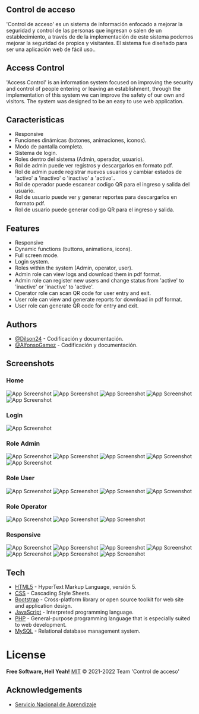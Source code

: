 ## Control de acceso
'Control de acceso' es un sistema de información enfocado a mejorar la seguridad y control de las personas que ingresan o salen de un establecimiento, a través de  de la implementación de este sistema podemos mejorar la seguridad de propios y visitantes. 
El sistema fue diseñado para ser una aplicación web de fácil uso.. 

## Access Control 
'Access Control' is an information system focused on improving the security and control of people entering or leaving an establishment, through the implementation of this system we can improve the safety of our own and visitors. 
The system was designed to be an easy to use web application.
## Caracteristicas

- Responsive
- Funciones dinámicas (botones, animaciones, iconos).
- Modo de pantalla completa.
- Sistema de login.
- Roles dentro del sistema (Admin, operador, usuario).
- Rol de admin puede ver registros y descargarlos en formato pdf.
- Rol de admin puede registrar nuevos usuarios y cambiar estados de 'activo' a 'inactivo' o 'inactivo' a 'activo'..
- Rol de operador puede escanear codigo QR para el ingreso y salida del usuario.
- Rol de usuario puede ver y generar reportes para descargarlos en formato pdf.
- Rol de usuario puede generar codigo QR para el ingreso y salida.


## Features
- Responsive
- Dynamic functions (buttons, animations, icons).
- Full screen mode.
- Login system.
- Roles within the system (Admin, operator, user).
- Admin role can view logs and download them in pdf format.
- Admin role can register new users and change status from 'active' to 'inactive' or 'inactive' to 'active'.
- Operator role can scan QR code for user entry and exit.
- User role can view and generate reports for download in pdf format.
- User role can generate QR code for entry and exit.




## Authors

- [@Dilson24](https://www.github.com/Dilson24) - Codificación y documentación.
- [@AlfonsoGamez](https://github.com/AlfonsoGamez) - Codificación y documentación.



## Screenshots
### Home

![App Screenshot](vista/assets/screenshots/Home_screen_1.JPG "AppScreenshot")
![App Screenshot](vista/assets/screenshots/Home_screen_2.JPG "AppScreenshot")
![App Screenshot](vista/assets/screenshots/Home_screen_3.JPG "AppScreenshot")
![App Screenshot](vista/assets/screenshots/Home_screen_4.JPG "AppScreenshot")
![App Screenshot](vista/assets/screenshots/Home_screen_5.JPG "AppScreenshot")

### Login

![App Screenshot](vista/assets/screenshots/Home_screen_6.JPG "AppScreenshot")

### Role Admin

![App Screenshot](vista/assets/screenshots/Admin_screen_1.JPG "AppScreenshot")
![App Screenshot](vista/assets/screenshots/Admin_screen_2.JPG "AppScreenshot")
![App Screenshot](vista/assets/screenshots/Admin_screen_3.JPG "AppScreenshot")
![App Screenshot](vista/assets/screenshots/Admin_screen_3_1.JPG "AppScreenshot")
![App Screenshot](vista/assets/screenshots/Admin_screen_4.JPG "AppScreenshot")

### Role User

![App Screenshot](vista/assets/screenshots/User_screen_1.JPG "AppScreenshot")
![App Screenshot](vista/assets/screenshots/User_screen_2.JPG "AppScreenshot")
![App Screenshot](vista/assets/screenshots/User_screen_2_1.JPG "AppScreenshot")
![App Screenshot](vista/assets/screenshots/User_screen_3.JPG "AppScreenshot")

### Role Operator

![App Screenshot](vista/assets/screenshots/Operador_screen_3.jpeg "AppScreenshot")
![App Screenshot](vista/assets/screenshots/Operador_screen_2.jpeg "AppScreenshot")
![App Screenshot](vista/assets/screenshots/Operador_screen.jpeg "AppScreenshot")

### Responsive

![App Screenshot](vista/assets/screenshots/Responsive_1.JPG "AppScrenshot")
![App Screenshot](vista/assets/screenshots/Responsive_2.JPG "AppScrenshot")
![App Screenshot](vista/assets/screenshots/Responsive_3.JPG "AppScrenshot")
![App Screenshot](vista/assets/screenshots/Responsive_4.JPG "AppScrenshot")
![App Screenshot](vista/assets/screenshots/Responsive_5.JPG "AppScrenshot")
![App Screenshot](vista/assets/screenshots/Responsive_6.JPG "AppScrenshot")
![App Screenshot](vista/assets/screenshots/Responsive_7.JPG "AppScrenshot")


## Tech
- [HTML5] - HyperText Markup Language, versión 5.
- [CSS] - Cascading Style Sheets.
- [Bootstrap] - Cross-platform library or open source toolkit for web site and application design.
- [JavaScript] -  Interpreted programming language.
- [PHP] - General-purpose programming language that is especially suited to web development.
- [MySQL] - Relational database management system.

# License
**Free Software, Hell Yeah!**
[MIT](https://choosealicense.com/licenses/mit/) © 2021-2022 Team 'Control de acceso' 

## Acknowledgements

 - [Servicio Nacional de Aprendizaje](https://www.sena.edu.co/)

 [JavaScript]: <https://lenguajejs.com/>
 [HTML5]: <https://lenguajehtml.com/html/>
 [CSS]: <https://lenguajecss.com/css/>
 [Bootstrap]: <https://getbootstrap.com/>
 [PHP]: <https://www.php.net/>
 [MySQL]: <https://www.mysql.com/>